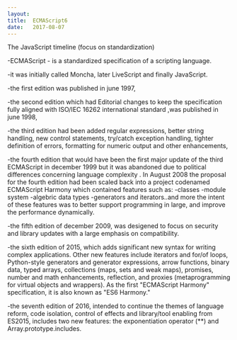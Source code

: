 ```yaml
---
layout:
title:	ECMAScript6
date:	2017-08-07	
---
```


The JavaScript timeline (focus on standardization)

-ECMAScript - is a standardized specification of a scripting language.

-it was initially called Moncha, later LiveScript and finally JavaScript.

-the first edition was published in june 1997,

-the second edition which had Editorial changes to keep the specification fully aligned with ISO/IEC 16262 international standard ,was published in june 1998,

-the third edition had been added regular expressions, better string handling, new control statements, try/catch exception handling, tighter definition of errors, formatting for numeric output and other enhancements,

-the fourth edition that would have been the first major update of the third ECMAScript in december 1999 but it was abandoned due to political differences concerning language complexity . In August 2008 the proposal for the fourth edition had been scaled back into a project codenamed ECMAScript Harmony which contained features such as:
	-classes
	-module system 
	-algebric data types
	-generators and iterators..and more
the intent of these features was to better support programming in large, and improve the performance dynamically.

-the fifth edition of december 2009, was desigened to focus on security and library updates with a large emphasis on compatibility.

-the sixth edition of 2015, which adds significant new syntax for writing complex applications. Other new features include iterators and for/of loops, Python-style generators and generator expressions, arrow functions, binary data, typed arrays, collections (maps, sets and weak maps), promises, number and math enhancements, reflection, and proxies (metaprogramming for virtual objects and wrappers). As the first "ECMAScript Harmony" specification, it is also known as "ES6 Harmony." 

-the seventh edition of 2016, intended to continue the themes of language reform, code isolation, control of effects and library/tool enabling from ES2015, includes two new features: the exponentiation operator (**) and Array.prototype.includes.



